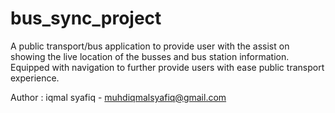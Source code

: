 # bus_sync_project

A public transport/bus application to provide user with the assist on showing the live location of the busses and bus station information. Equipped with navigation to further provide users with ease public transport experience.

Author : iqmal syafiq - muhdiqmalsyafiq@gmail.com



